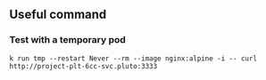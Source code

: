 ## Useful command


### Test with a temporary pod

```
k run tmp --restart Never --rm --image nginx:alpine -i -- curl http://project-plt-6cc-svc.pluto:3333
```